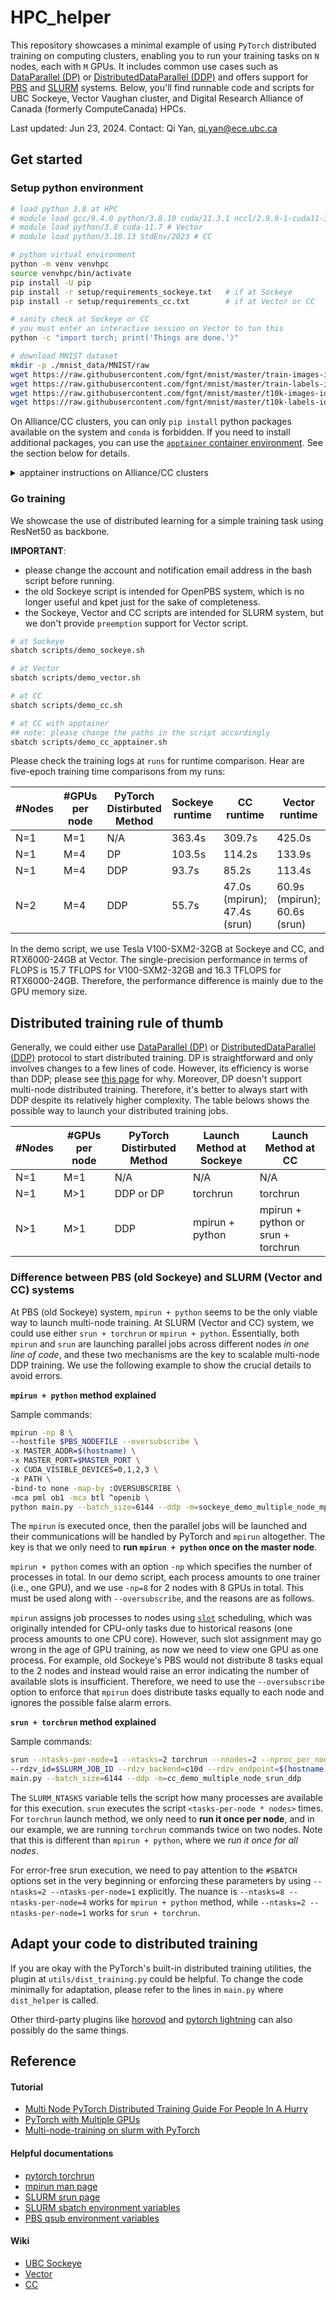 # HPC_helper

This repository showcases a minimal example of using `PyTorch` distributed training on computing clusters, enabling you to run your training tasks on `N` nodes, each with `M` GPUs. It includes common use cases such as [DataParallel (DP)](https://pytorch.org/docs/stable/generated/torch.nn.DataParallel.html) or [DistributedDataParallel (DDP)](https://pytorch.org/docs/stable/generated/torch.nn.parallel.DistributedDataParallel.html) and offers support for [PBS](https://2020.help.altair.com/2020.1/PBSProfessional/PBSUserGuide2020.1.1.pdf) and [SLURM](https://slurm.schedmd.com/documentation.html) systems. Below, you'll find runnable code and scripts for UBC Sockeye, Vector Vaughan cluster, and Digital Research Alliance of Canada (formerly ComputeCanada) HPCs.

Last updated: Jun 23, 2024. Contact: Qi Yan, qi.yan@ece.ubc.ca 

## Get started

### Setup python environment
```bash
# load python 3.8 at HPC
# module load gcc/9.4.0 python/3.8.10 cuda/11.3.1 nccl/2.9.9-1-cuda11-3 # Sockeye
# module load python/3.8 cuda-11.7 # Vector
# module load python/3.10.13 StdEnv/2023 # CC

# python virtual environment
python -m venv venvhpc
source venvhpc/bin/activate
pip install -U pip
pip install -r setup/requirements_sockeye.txt   # if at Sockeye
pip install -r setup/requirements_cc.txt        # if at Vector or CC

# sanity check at Sockeye or CC
# you must enter an interactive session on Vector to tun this
python -c "import torch; print('Things are done.')"  

# download MNIST dataset
mkdir -p ./mnist_data/MNIST/raw
wget https://raw.githubusercontent.com/fgnt/mnist/master/train-images-idx3-ubyte.gz -P ./mnist_data/MNIST/raw
wget https://raw.githubusercontent.com/fgnt/mnist/master/train-labels-idx1-ubyte.gz -P ./mnist_data/MNIST/raw
wget https://raw.githubusercontent.com/fgnt/mnist/master/t10k-images-idx3-ubyte.gz -P ./mnist_data/MNIST/raw
wget https://raw.githubusercontent.com/fgnt/mnist/master/t10k-labels-idx1-ubyte.gz -P ./mnist_data/MNIST/raw
```
On Alliance/CC clusters, you can only `pip install` python packages available on the system and `conda` is forbidden.
If you need to install additional packages, you can use the [`apptainer` container environment](https://docs.alliancecan.ca/wiki/Apptainer/en).
See the section below for details.

<details>
  <summary>apptainer instructions on Alliance/CC clusters</summary>
  The following instructions have been tested on the `narval` cluster. Similar steps work on other clusters like `cedar`, while the storage path may vary.

  ```bash
  ## pull image and create sandbox; recommended to do so at /scratch space for faster runtime
  module load apptainer-suid/1.1
  mkdir -p /lustre07/scratch/${USER}/venv && cd /lustre07/scratch/${USER}/venv
  apptainer pull --name pytorch220_official.sif docker://pytorch/pytorch:2.2.0-cuda11.8-cudnn8-devel
  apptainer build --sandbox venvhpc.sandbox pytorch220_official.sif

  ## get ready to enter the sandbox in an interactive shell
  export TMPDIR=/tmp/${USER}tmp
  mkdir -p ${TMPDIR}
  export APPTAINER_CACHEDIR=${TMPDIR}
  export APPTAINER_TMPDIR=${TMPDIR}

  ## bind the project, scratch, home directory to the sandbox; run `apptainer help run` to see meaning of each flag
  apptainer shell -C -B /project -B /scratch -B /home -W ${TMPDIR} --nv venvhpc.sandbox

  ## inside apptainer create conda env or use python venv; recommended to create conda env at /scratch space
  bash
  export USER=YOUR_USER_NAME  # change to your username
  conda create -p /lustre07/scratch/${USER}/venv/condaenvs/venvhpc python=3.8 -y
  conda activate /lustre07/scratch/${USER}/venv/condaenvs/venvhpc

  mkdir -p /lustre07/scratch/${USER}/venv/condaenvs/condacache
  conda config --add pkgs_dirs /lustre07/scratch/${USER}/venv/condaenvs/condacache

  ## pip install within the conda env
  pip install -U pip
  pip install -r setup/requirements_cc.txt

  ## sanity check
  python -c "import torch; print('Things are done.')"  

  ## follow the above "download MNIST dataset" section to load the dataset
  ```
  
  The apptainer sandbox is a containerized environment that allows you to install custom packages without root access. The `--bind` or `-B` flag is used to bind directories to the container. The sandbox itself contains only the necessary system libraries and the user's home directory. We still store the code and datasets on normal storage space.

</details>


### Go training
We showcase the use of distributed learning for a simple training task using ResNet50 as backbone.

**IMPORTANT**: 
* please change the account and notification email address in the bash script before running.
* the old Sockeye script is intended for OpenPBS system, which is no longer useful and kpet just for the sake of completeness.
* the Sockeye, Vector and CC scripts are intended for SLURM system, but we don't provide `preemption` support for Vector script.

```bash
# at Sockeye
sbatch scripts/demo_sockeye.sh

# at Vector
sbatch scripts/demo_vector.sh

# at CC
sbatch scripts/demo_cc.sh

# at CC with apptainer
## note: please change the paths in the script accordingly
sbatch scripts/demo_cc_apptainer.sh
```
Please check the training logs at `runs` for runtime comparison. Hear are five-epoch training time comparisons from my runs:

| #Nodes | #GPUs per node | PyTorch Distirbuted Method | Sockeye runtime | CC runtime                   | Vector runtime                    |
| ------ | -------------- | -------------------------- | --------------- | ---------------------------- | --------------------------------- |
| N=1    | M=1            | N/A                        | 363.4s          | 309.7s                       | 425.0s                            |
| N=1    | M=4            | DP                         | 103.5s          | 114.2s                       | 133.9s                            |
| N=1    | M=4            | DDP                        | 93.7s           | 85.2s                        | 113.4s                            |
| N=2    | M=4            | DDP                        | 55.7s           | 47.0s (mpirun); 47.4s (srun) | 60.9s (mpirun); 60.6s (srun)      |

In the demo script, we use Tesla V100-SXM2-32GB at Sockeye and CC, and RTX6000-24GB at Vector.
The single-precision performance in terms of FLOPS is 15.7 TFLOPS for V100-SXM2-32GB and 16.3 TFLOPS for RTX6000-24GB.
Therefore, the performance difference is mainly due to the GPU memory size.

## Distributed training rule of thumb

Generally, we could either use [DataParallel (DP)](https://pytorch.org/docs/stable/generated/torch.nn.DataParallel.html) or [DistributedDataParallel (DDP)](https://pytorch.org/docs/stable/generated/torch.nn.parallel.DistributedDataParallel.html) protocol to start distributed training. DP is straightforward and only involves changes to a few lines of code. However, its efficiency is worse than DDP; please see [this page](https://pytorch.org/docs/stable/notes/cuda.html#use-nn-parallel-distributeddataparallel-instead-of-multiprocessing-or-nn-dataparallel) for why. Moreover, DP doesn't support multi-node distributed training. Therefore, it's better to always start with DDP despite its relatively higher complexity. The table belows shows the possible way to launch your distributed training jobs.


| #Nodes | #GPUs per node | PyTorch Distirbuted Method | Launch Method at Sockeye | Launch Method at CC |
|--------|----------------|----------------------------|---------------------------|----------------------|
| N=1    | M=1            | N/A                        | N/A                       | N/A                  |
| N=1    | M>1            | DDP or DP                 | torchrun                  | torchrun             |
| N>1    | M>1            | DDP                        | mpirun + python           | mpirun + python or srun + torchrun |


### Difference between PBS (old Sockeye) and SLURM (Vector and CC) systems
At PBS (old Sockeye) system, `mpirun + python` seems to be the only viable way to launch multi-node training. At SLURM (Vector and CC) system, we could use either `srun + torchrun` or `mpirun + python`. Essentially, both `mpirun` and `srun` are launching parallel jobs across different nodes *in one line of code*, and these two mechanisms are the key to scalable multi-node DDP training. We use the following example to show the crucial details to avoid errors.

**`mpirun + python` method explained**

Sample commands:
```bash
mpirun -np 8 \
--hostfile $PBS_NODEFILE --oversubscribe \
-x MASTER_ADDR=$(hostname) \
-x MASTER_PORT=$MASTER_PORT \
-x CUDA_VISIBLE_DEVICES=0,1,2,3 \
-x PATH \
-bind-to none -map-by :OVERSUBSCRIBE \
-mca pml ob1 -mca btl ^openib \
python main.py --batch_size=6144 --ddp -m=sockeye_demo_multiple_node_mpi_ddp
```
The `mpirun` is executed once, then the parallel jobs will be launched and their communications will be handled by PyTorch and `mpirun` altogether. The key is that we only need to **run `mpirun + python`  once on the master node**.

 `mpirun + python` comes with an option `-np` which specifies the number of processes in total. In our demo script, each process amounts to one trainer (i.e., one GPU), and we use `-np=8` for 2 nodes with 8 GPUs in total. This must be used along with `--oversubscribe`, and the reasons are as follows.

`mpirun` assigns job processes to nodes using [`slot`](https://www.open-mpi.org/doc/v4.0/man1/mpirun.1.php#sect3) scheduling, which was originally intended for CPU-only tasks due to historical reasons (one process amounts to one CPU core). However, such slot assignment may go wrong in the age of GPU training, as now we need to view one GPU as one process. For example, old Sockeye's PBS would not distribute 8 tasks equal to the 2 nodes and instead would raise an error indicating the number of available slots is insufficient. Therefore, we need to use the `--oversubscribe` option to enforce that `mpirun` does distribute tasks equally to each node and ignores the possible false alarm errors.

**`srun + torchrun` method explained**

Sample commands:

```bash
srun --ntasks-per-node=1 --ntasks=2 torchrun --nnodes=2 --nproc_per_node=4 \
--rdzv_id=$SLURM_JOB_ID --rdzv_backend=c10d --rdzv_endpoint=$(hostname):$MASTER_PORT \
main.py --batch_size=6144 --ddp -m=cc_demo_multiple_node_srun_ddp
```

The `SLURM_NTASKS` variable tells the script how many processes are available for this execution. `srun` executes the script `<tasks-per-node * nodes>` times. For `torchrun` launch method, we only need to **run it once per node**, and in our example, we are running `torchrun` commands twice on two nodes. Note that this is different than `mpirun + python`, where we *run it once for all nodes*.

For error-free srun execution, we need to pay attention to the `#SBATCH` options set in the very beginning or enforcing these parameters by using `--ntasks=2 --ntasks-per-node=1` explicitly. The nuance is `--ntasks=8 --ntasks-per-node=4` works for `mpirun + python` method, while `--ntasks=2 --ntasks-per-node=1` works for `srun + torchrun`.

## Adapt your code to distributed training
If you are okay with the PyTorch's built-in distributed training utilities, the plugin at `utils/dist_training.py` could be helpful. To change the code minimally for adaptation, please refer to the lines in `main.py` where `dist_helper` is called. 

Other third-party plugins like [horovod](https://horovod.ai/) and [pytorch lightning](https://www.pytorchlightning.ai/) can also possibly do the same things.



## Reference
#### Tutorial
* [Multi Node PyTorch Distributed Training Guide For People In A Hurry](https://lambdalabs.com/blog/multi-node-pytorch-distributed-training-guide)
* [PyTorch with Multiple GPUs](https://docs.alliancecan.ca/wiki/PyTorch#PyTorch_with_Multiple_GPUs)
* [Multi-node-training on slurm with PyTorch](https://gist.github.com/TengdaHan/1dd10d335c7ca6f13810fff41e809904)

#### Helpful documentations
* [pytorch torchrun](https://pytorch.org/docs/stable/elastic/run.html)
* [mpirun man page](https://www.open-mpi.org/doc/v4.0/man1/mpirun.1.php)
* [SLURM srun page](https://slurm.schedmd.com/srun.html)
* [SLURM sbatch environment variables](https://slurm.schedmd.com/sbatch.html#SECTION_OUTPUT-ENVIRONMENT-VARIABLES)
* [PBS qsub environment variables](https://opus.nci.org.au/display/Help/Useful+PBS+Environment+Variables)

#### Wiki
* [UBC Sockeye](https://confluence.it.ubc.ca/display/UARC/About+Sockeye)
* [Vector](https://support.vectorinstitute.ai/FrontPage)
* [CC](https://docs.alliancecan.ca/wiki/Technical_documentation)